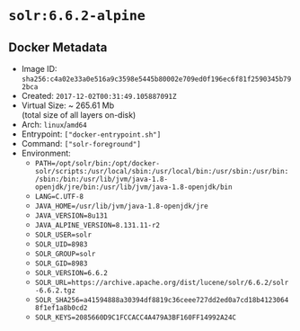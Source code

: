 # `solr:6.6.2-alpine`

## Docker Metadata

- Image ID: `sha256:c4a02e33a0e516a9c3598e5445b80002e709ed0f196ec6f81f2590345b792bca`
- Created: `2017-12-02T00:31:49.105887091Z`
- Virtual Size: ~ 265.61 Mb  
  (total size of all layers on-disk)
- Arch: `linux`/`amd64`
- Entrypoint: `["docker-entrypoint.sh"]`
- Command: `["solr-foreground"]`
- Environment:
  - `PATH=/opt/solr/bin:/opt/docker-solr/scripts:/usr/local/sbin:/usr/local/bin:/usr/sbin:/usr/bin:/sbin:/bin:/usr/lib/jvm/java-1.8-openjdk/jre/bin:/usr/lib/jvm/java-1.8-openjdk/bin`
  - `LANG=C.UTF-8`
  - `JAVA_HOME=/usr/lib/jvm/java-1.8-openjdk/jre`
  - `JAVA_VERSION=8u131`
  - `JAVA_ALPINE_VERSION=8.131.11-r2`
  - `SOLR_USER=solr`
  - `SOLR_UID=8983`
  - `SOLR_GROUP=solr`
  - `SOLR_GID=8983`
  - `SOLR_VERSION=6.6.2`
  - `SOLR_URL=https://archive.apache.org/dist/lucene/solr/6.6.2/solr-6.6.2.tgz`
  - `SOLR_SHA256=a41594888a30394df8819c36ceee727dd2ed0a7cd18b41230648f1ef1a8b0cd2`
  - `SOLR_KEYS=2085660D9C1FCCACC4A479A3BF160FF14992A24C`
